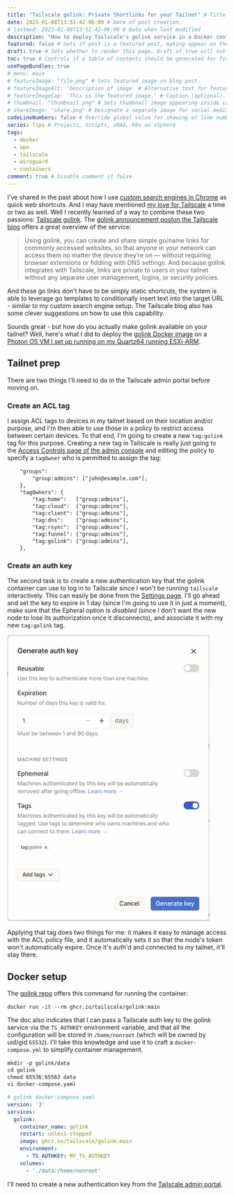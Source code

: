 ```yaml
---
title: "Tailscale golink: Private Shortlinks for your Tailnet" # Title of the blog post.
date: 2023-01-08T13:51:42-06:00 # Date of post creation.
# lastmod: 2023-01-08T13:51:42-06:00 # Date when last modified
description: "How to deploy Tailscale's golink service in a Docker container."
featured: false # Sets if post is a featured post, making appear on the home page side bar.
draft: true # Sets whether to render this page. Draft of true will not be rendered.
toc: true # Controls if a table of contents should be generated for first-level links automatically.
usePageBundles: true
# menu: main
# featureImage: "file.png" # Sets featured image on blog post.
# featureImageAlt: 'Description of image' # Alternative text for featured image.
# featureImageCap: 'This is the featured image.' # Caption (optional).
# thumbnail: "thumbnail.png" # Sets thumbnail image appearing inside card on homepage.
# shareImage: "share.png" # Designate a separate image for social media sharing.
codeLineNumbers: false # Override global value for showing of line numbers within code block.
series: Tips # Projects, Scripts, vRA8, K8s on vSphere
tags:
  - docker
  - vpn
  - tailscale
  - wireguard
  - containers
comment: true # Disable comment if false.
---
```

I've shared in the past about how I use [custom search engines in Chrome](/abusing-chromes-custom-search-engines-for-fun-and-profit/) as quick web shortcuts. And I may have mentioned [my love for Tailscale](/tags/tailscale/) a time or two as well. Well I recently learned of a way to combine these two passions: [Tailscale golink](https://github.com/tailscale/golink). The [golink announcement poston the Tailscale blog](https://tailscale.com/blog/golink/) offers a great overview of the service:
> Using golink, you can create and share simple go/name links for commonly accessed websites, so that anyone in your network can access them no matter the device they’re on — without requiring browser extensions or fiddling with DNS settings. And because golink integrates with Tailscale, links are private to users in your tailnet without any separate user management, logins, or security policies. 

And these go links don't have to be simply static shortcuts; the system is able to leverage go templates to conditionally insert text into the target URL - similar to my custom search engine setup. The Tailscale blog also has some clever suggestions on how to use this capability. 

Sounds great - but how do you actually make golink available on your tailnet? Well, here's what I did to deploy the [golink Docker image](https://github.com/tailscale/golink/pkgs/container/golink) on a [Photon OS VM I set up running on my Quartz64 running ESXi-ARM](/esxi-arm-on-quartz64/#workload-creation).

## Tailnet prep
There are two things I'll need to do in the Tailscale admin portal before moving on.
### Create an ACL tag
I assign ACL tags to devices in my tailnet based on their location and/or purpose, and I'm then able to use those in a policy to restrict access between certain devices. To that end, I'm going to create a new `tag:golink` tag for this purpose. Creating a new tag in Tailscale is really just going to the [Access Controls page of the admin console](https://login.tailscale.com/admin/acls) and editing the policy to specify a `tagOwner` who is permitted to assign the tag:
```text {hl_lines=[11]}
	"groups":
		"group:admins": ["john@example.com"],
	},
	"tagOwners": {
		"tag:home":   ["group:admins"],
		"tag:cloud":  ["group:admins"],
		"tag:client": ["group:admins"],
		"tag:dns":    ["group:admins"],
		"tag:rsync":  ["group:admins"],
		"tag:funnel": ["group:admins"],
		"tag:golink": ["group:admins"],
	},
```

### Create an auth key
The second task is to create a new authentication key that the golink container can use to log in to Tailscale since I won't be running `tailscale` interactively. This can easily be done from the [Settings page](https://login.tailscale.com/admin/settings/keys). I'll go ahead and set the key to expire in 1 day (since I'm going to use it in just a moment), make sure that the Epheral option is _disabled_ (since I don't want the new node to lose its authorization once it disconnects), and associate it with my new `tag:golink` tag.

![Creating a new auth key](create_auth_key.png)

Applying that tag does two things for me: it makes it easy to manage access with the ACL policy file, and it automatically sets it so that the node's token won't automatically expire. Once it's auth'd and connected to my tailnet, it'll stay there.


## Docker setup
The [golink repo](https://github.com/tailscale/golink) offers this command for running the container:
```shell
docker run -it --rm ghcr.io/tailscale/golink:main
```

The doc also indicates that I can pass a Tailscale auth key to the golink service via the `TS_AUTHKEY` environment variable, and that all the configuration will be stored in `/home/nonroot` (which will be owned by uid/gid `65532`). I'll take this knowledge and use it to craft a `docker-compose.yml` to simplify container management.

```shell
mkdir -p golink/data
cd golink
chmod 65536:65563 data
vi docker-compose.yaml
```

```yaml
# golink docker-compose.yaml
version: '3'
services:
  golink:
    container_name: golink
    restart: unless-stopped
    image: ghcr.io/tailscale/golink:main
    environment:
      - TS_AUTHKEY: MY_TS_AUTHKEY
    volumes:
      - './data:/home/nonroot'
```

I'll need to create a new authentication key from the [Tailscale admin portal](https://login.tailscale.com/admin/settings/keys).
